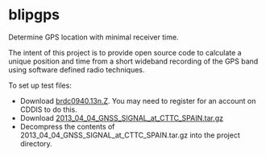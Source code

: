 # blipgps
Determine GPS location with minimal receiver time.

The intent of this project is to provide open source code to calculate a unique position and time from a short wideband recording of the GPS band using software defined radio techniques.

To set up test files:

* Download [brdc0940.13n.Z](https://cddis.nasa.gov/archive/gnss/data/daily/2013/094/13n/brdc0940.13n.Z). You may need to register for an account on CDDIS to do this.
* Download [2013_04_04_GNSS_SIGNAL_at_CTTC_SPAIN.tar.gz](https://sourceforge.net/projects/gnss-sdr/files/data/2013_04_04_GNSS_SIGNAL_at_CTTC_SPAIN.tar.gz)
* Decompress the contents of 2013_04_04_GNSS_SIGNAL_at_CTTC_SPAIN.tar.gz into the project directory.
